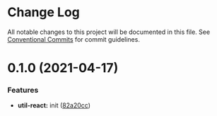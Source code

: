 # Change Log

All notable changes to this project will be documented in this file.
See [Conventional Commits](https://conventionalcommits.org) for commit guidelines.

# 0.1.0 (2021-04-17)


### Features

* **util-react:** init ([82a20cc](https://github.com/Lucid-Deployment/lucid/commit/82a20ccdd7498f8fdce43a2acb069af81ee438cb))
